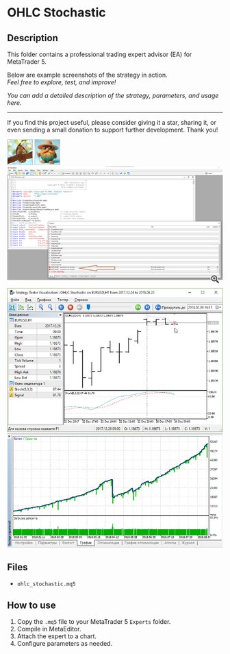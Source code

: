 # OHLC Stochastic

## Description
This folder contains a professional trading expert advisor (EA) for MetaTrader 5.

Below are example screenshots of the strategy in action.  
*Feel free to explore, test, and improve!*

*You can add a detailed description of the strategy, parameters, and usage here.*

---

If you find this project useful, please consider giving it a star, sharing it, or even sending a small donation to support further development. Thank you!

![Screenshot](62A472E7-9C25.png)
![Screenshot](65d8b5a2-f9d9.jpg)
![Screenshot](errors__1.png)
![Screenshot](OHLC_Stochastic_signal_open_sell.png)
![Screenshot](OHLC_Stochastic_test.png)

## Files
- `ohlc_stochastic.mq5`

## How to use
1. Copy the `.mq5` file to your MetaTrader 5 `Experts` folder.
2. Compile in MetaEditor.
3. Attach the expert to a chart.
4. Configure parameters as needed.
